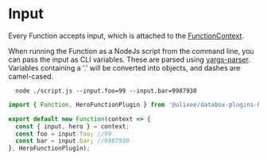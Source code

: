 # Input

Every Function accepts input, which is attached to the [FunctionContext](/docs/databox/basics/function-context).

When running the Function as a NodeJs script from the command line, you can pass the input as CLI variables. These are parsed using [yargs-parser](https://github.com/yargs/yargs-parser). Variables containing a '.' will be converted into objects, and dashes are camel-cased.

```shell
  node ./script.js --input.foo=99 --input.bar=9987930
```

```js
import { Function, HeroFunctionPlugin } from '@ulixee/databox-plugins-hero';

export default new Function(context => {
  const { input, hero } = context;
  const foo = input.foo; //99
  const bar = input.bar; //9987930
}, HeroFunctionPlugin);
```
